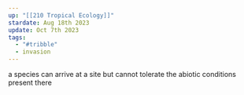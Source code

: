 ```yaml
---
up: "[[210 Tropical Ecology]]"
stardate: Aug 18th 2023
update: Oct 7th 2023
tags:
  - "#tribble"
  - invasion
---
```


a species can arrive at a site but cannot tolerate the abiotic conditions present there 